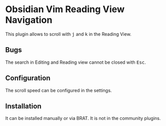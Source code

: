 # Obsidian Vim Reading View Navigation

This plugin allows to scroll with <kbd>j</kbd> and <kbd>k</kbd> in the Reading View.

## Bugs

The search in Editing and Reading view cannot be closed with <kbd>Esc</kbd>.

## Configuration

The scroll speed can be configured in the settings.

## Installation

It can be installed manually or via BRAT. It is not in the community plugins.
